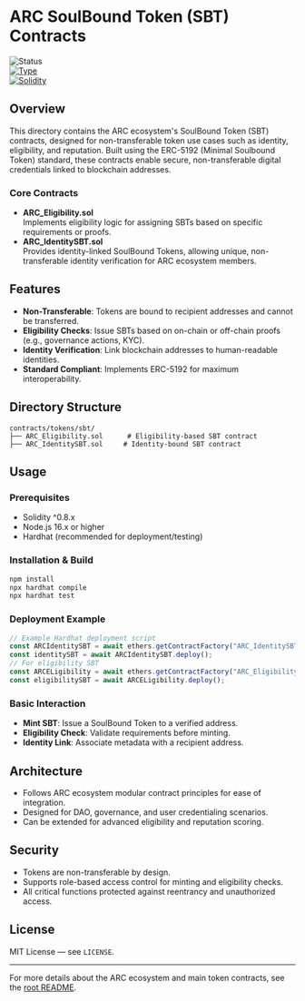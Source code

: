 # ARC SoulBound Token (SBT) Contracts

![Status](https://img.shields.io/badge/Status-Prototype-546E7A?style=for-the-badge)  
[![Type](https://img.shields.io/badge/Type-SBT%20(ERC-5192)-795548?style=flat-square)](https://eips.ethereum.org/EIPS/eip-5192)  
[![Solidity](https://img.shields.io/badge/Solidity-0.8.x-363636?style=flat-square&logo=solidity&logoColor=white)](https://docs.soliditylang.org/)

## Overview

This directory contains the ARC ecosystem's SoulBound Token (SBT) contracts, designed for non-transferable token use cases such as identity, eligibility, and reputation. Built using the ERC-5192 (Minimal Soulbound Token) standard, these contracts enable secure, non-transferable digital credentials linked to blockchain addresses.

### Core Contracts

- **ARC_Eligibility.sol**  
  Implements eligibility logic for assigning SBTs based on specific requirements or proofs.
- **ARC_IdentitySBT.sol**  
  Provides identity-linked SoulBound Tokens, allowing unique, non-transferable identity verification for ARC ecosystem members.

## Features

- **Non-Transferable**: Tokens are bound to recipient addresses and cannot be transferred.
- **Eligibility Checks**: Issue SBTs based on on-chain or off-chain proofs (e.g., governance actions, KYC).
- **Identity Verification**: Link blockchain addresses to human-readable identities.
- **Standard Compliant**: Implements ERC-5192 for maximum interoperability.

## Directory Structure

```
contracts/tokens/sbt/
├── ARC_Eligibility.sol      # Eligibility-based SBT contract
├── ARC_IdentitySBT.sol     # Identity-bound SBT contract
```

## Usage

### Prerequisites

- Solidity ^0.8.x
- Node.js 16.x or higher
- Hardhat (recommended for deployment/testing)

### Installation & Build

```bash
npm install
npx hardhat compile
npx hardhat test
```

### Deployment Example

```javascript
// Example Hardhat deployment script
const ARCIdentitySBT = await ethers.getContractFactory("ARC_IdentitySBT");
const identitySBT = await ARCIdentitySBT.deploy();
// For eligibility SBT
const ARCELigibility = await ethers.getContractFactory("ARC_Eligibility");
const eligibilitySBT = await ARCELigibility.deploy();
```

### Basic Interaction

- **Mint SBT**: Issue a SoulBound Token to a verified address.
- **Eligibility Check**: Validate requirements before minting.
- **Identity Link**: Associate metadata with a recipient address.

## Architecture

- Follows ARC ecosystem modular contract principles for ease of integration.
- Designed for DAO, governance, and user credentialing scenarios.
- Can be extended for advanced eligibility and reputation scoring.

## Security

- Tokens are non-transferable by design.
- Supports role-based access control for minting and eligibility checks.
- All critical functions protected against reentrancy and unauthorized access.

## License

MIT License — see `LICENSE`.

---

For more details about the ARC ecosystem and main token contracts, see the [root README](https://github.com/Artifact-Virtual/arc_ecosystem/blob/main/README.md).